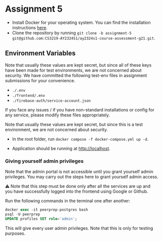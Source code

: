 # Assignment 5

- Install Docker for your operating system. You can find the installation instructions [here](https://docs.docker.com/get-docker/).
- Clone the repository by running `git clone -b assignment-5 git@github.com:CS3219-AY2324S1/ay2324s1-course-assessment-g21.git`.

## Environment Variables

Note that usually these values are kept secret, but since all of these keys have been made for test environments, we are not concerned about security. We have committed the following test-env files in assignment submissions for your convenience.

- `./.env`
- `./frontend/.env`
- `./firebase-auth/service-account.json`

If you face any issues / if you have non-standard installations or config for any service, please modify these files appropriately.

Note that usually these values are kept secret, but since this is a test environment, we are not concerned about security.

- In the root folder, run `docker compose -f docker-compose.yml up -d`.

- Application should be running at [http://localhost](http://localhost).

### Giving yourself admin privileges

Note that the admin portal is not accessible until you grant yourself admin privileges. You may carry out the steps here to grant yourself admin access.

:warning: Note that this step must be done only after all the services are up and you have successfully logged into the frontend using Google or Github.

Run the following commands in the terminal one after another:

```sql
docker exec -it peerprep-postgres bash
psql -U peerprep
UPDATE profiles SET role='admin';
```

This will give every user admin privileges. Note that this is only for testing purposes.
